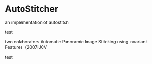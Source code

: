 # AutoStitcher
an implementation of autostitch

test

two colaborators
Automatic Panoramic Image Stitching using Invariant Features（2007IJCV

test

